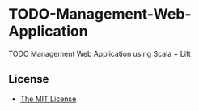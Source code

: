TODO-Management-Web-Application
===============================

TODO Management Web Application using Scala + Lift

## License
* [The MIT License](http://opensource.org/licenses/mit-license.php)
